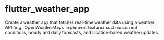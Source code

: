 # flutter_weather_app
Create a weather app that fetches real-time weather data using a weather API (e.g., OpenWeatherMap). Implement features such as current conditions, hourly and daily forecasts, and location-based weather updates.
